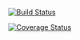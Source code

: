 [![Build Status](https://travis-ci.com/kuuselaaaaa/laboratory_work1.svg?branch=main)](https://travis-ci.com/kuuselaaaaa/laboratory_work1)

[![Coverage Status](https://coveralls.io/repos/github/kuuselaaaaa/laboratory_work1/badge.svg?branch=main)](https://coveralls.io/github/kuuselaaaaa/laboratory_work1?branch=main)
